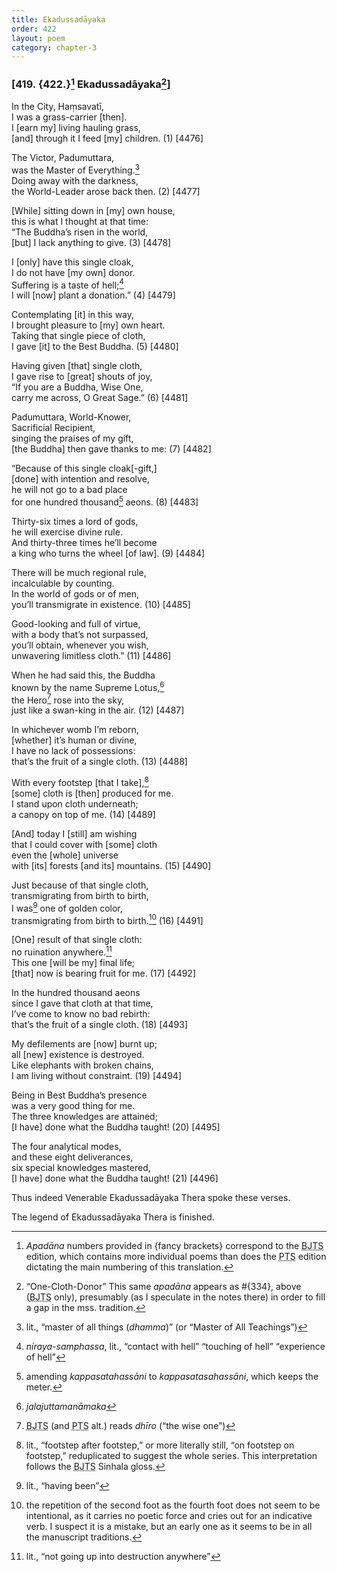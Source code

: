 ```yaml
---
title: Ekadussadāyaka
order: 422
layout: poem
category: chapter-3
---
```


### \[419. {422.}[^1] Ekadussadāyaka[^2]\]

In the City, Haṃsavatī,  
I was a grass-carrier \[then\].  
I \[earn my\] living hauling grass,  
\[and\] through it I feed \[my\] children. (1) \[4476\]

The Victor, Padumuttara,  
was the Master of Everything.[^3]  
Doing away with the darkness,  
the World-Leader arose back then. (2) \[4477\]

\[While\] sitting down in \[my\] own house,  
this is what I thought at that time:  
“The Buddha’s risen in the world,  
\[but\] I lack anything to give. (3) \[4478\]

I \[only\] have this single cloak,  
I do not have \[my own\] donor.  
Suffering is a taste of hell;[^4]  
I will \[now\] plant a donation.” (4) \[4479\]

Contemplating \[it\] in this way,  
I brought pleasure to \[my\] own heart.  
Taking that single piece of cloth,  
I gave \[it\] to the Best Buddha. (5) \[4480\]

Having given \[that\] single cloth,  
I gave rise to \[great\] shouts of joy,  
“If you are a Buddha, Wise One,  
carry me across, O Great Sage.” (6) \[4481\]

Padumuttara, World-Knower,  
Sacrificial Recipient,  
singing the praises of my gift,  
\[the Buddha\] then gave thanks to me: (7) \[4482\]

“Because of this single cloak\[-gift,\]  
\[done\] with intention and resolve,  
he will not go to a bad place  
for one hundred thousand[^5] aeons. (8) \[4483\]

Thirty-six times a lord of gods,  
he will exercise divine rule.  
And thirty-three times he’ll become  
a king who turns the wheel \[of law\]. (9) \[4484\]

There will be much regional rule,  
incalculable by counting.  
In the world of gods or of men,  
you’ll transmigrate in existence. (10) \[4485\]

Good-looking and full of virtue,  
with a body that’s not surpassed,  
you’ll obtain, whenever you wish,  
unwavering limitless cloth.” (11) \[4486\]

When he had said this, the Buddha  
known by the name Supreme Lotus,[^6]  
the Hero[^7] rose into the sky,  
just like a swan-king in the air. (12) \[4487\]

In whichever womb I’m reborn,  
\[whether\] it’s human or divine,  
I have no lack of possessions:  
that’s the fruit of a single cloth. (13) \[4488\]

With every footstep \[that I take\],[^8]  
\[some\] cloth is \[then\] produced for me.  
I stand upon cloth underneath;  
a canopy on top of me. (14) \[4489\]

\[And\] today I \[still\] am wishing  
that I could cover with \[some\] cloth  
even the \[whole\] universe  
with \[its\] forests \[and its\] mountains. (15) \[4490\]

Just because of that single cloth,  
transmigrating from birth to birth,  
I was[^9] one of golden color,  
transmigrating from birth to birth.[^10] (16) \[4491\]

\[One\] result of that single cloth:  
no ruination anywhere.[^11]  
This one \[will be my\] final life;  
\[that\] now is bearing fruit for me. (17) \[4492\]

In the hundred thousand aeons  
since I gave that cloth at that time,  
I’ve come to know no bad rebirth:  
that’s the fruit of a single cloth. (18) \[4493\]

My defilements are \[now\] burnt up;  
all \[new\] existence is destroyed.  
Like elephants with broken chains,  
I am living without constraint. (19) \[4494\]

Being in Best Buddha’s presence  
was a very good thing for me.  
The three knowledges are attained;  
\[I have\] done what the Buddha taught! (20) \[4495\]

The four analytical modes,  
and these eight deliverances,  
six special knowledges mastered,  
\[I have\] done what the Buddha taught! (21) \[4496\]

Thus indeed Venerable Ekadussadāyaka Thera spoke these verses.

The legend of Ekadussadāyaka Thera is finished.

[^1]: *Apadāna* numbers provided in {fancy brackets} correspond to the <abbr title="Buddha Jayanthi Tripitaka Series">BJTS</abbr> edition, which contains more individual poems than does the <abbr title="Pali Text Society">PTS</abbr> edition dictating the main numbering of this translation.

[^2]: “One-Cloth-Donor” This same *apadāna* appears as \#{334}, above (<abbr title="Buddha Jayanthi Tripitaka Series">BJTS</abbr> only), presumably (as I speculate in the notes there) in order to fill a gap in the mss. tradition.

[^3]: lit., “master of all things (*dhamma*)” (or “Master of All Teachings”)

[^4]: *niraya-samphassa*, lit., “contact with hell” “touching of hell” “experience of hell”

[^5]: amending *kappasatahassāni* to *kappasatasahassāni*, which keeps the meter.

[^6]: *jalajuttamanāmaka*

[^7]: <abbr title="Buddha Jayanthi Tripitaka Series">BJTS</abbr> (and <abbr title="Pali Text Society">PTS</abbr> alt.) reads *dhīro* (“the wise one”)

[^8]: lit., “footstep after footstep,” or more literally still, “on footstep on footstep,” reduplicated to suggest the whole series. This interpretation follows the <abbr title="Buddha Jayanthi Tripitaka Series">BJTS</abbr> Sinhala gloss.

[^9]: lit., “having been”

[^10]: the repetition of the second foot as the fourth foot does not seem to be intentional, as it carries no poetic force and cries out for an indicative verb. I suspect it is a mistake, but an early one as it seems to be in all the manuscript traditions.

[^11]: lit., “not going up into destruction anywhere”
